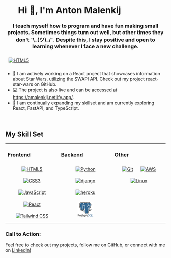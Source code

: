 <h1 style="margin: 16px 40px" align="">Hi 👋, I'm Anton Malenkij</h1>
<h3 align="center">I teach myself how to program and have fun making small projects. Sometimes things turn out well, but other times they don't ¯\_(ツ)_/¯. Despite this, I stay positive and open to learning whenever I face a new challenge.</h3>

<a href="https://en.wikipedia.org/wiki/HTML5" target="_blank"><img style="margin: 10px" src="https://static.vecteezy.com/system/resources/thumbnails/005/879/539/small_2x/cloud-computing-modern-flat-concept-for-web-banner-design-man-enters-password-and-login-to-access-cloud-storage-for-uploading-and-processing-files-illustration-with-isolated-people-scene-free-vector.jpg" alt="HTML5" /></a>  

- 🔭 I am actively working on a React project that showcases information about Star Wars, utilizing the SWAPI API. Check out my project react-star-wars on GitHub.
    <br>
- 💻 The project is also live and can be accessed at https://amalenkij.netlify.app/.
     <br>
- 🌱 I am continually expanding my skillset and am currently exploring React, FastAPI, and TypeScript.
<br>

## My Skill Set  
<table><tr><td valign="top" width="33%">

### Frontend  
<div align="center">  
<a href="https://en.wikipedia.org/wiki/HTML5" target="_blank"><img style="margin: 10px" src="https://profilinator.rishav.dev/skills-assets/html5-original-wordmark.svg" alt="HTML5" height="50" /></a>  
<a href="https://www.w3schools.com/css/" target="_blank"><img style="margin: 10px" src="https://profilinator.rishav.dev/skills-assets/css3-original-wordmark.svg" alt="CSS3" height="50" /></a>  
<a href="https://www.javascript.com/" target="_blank"><img style="margin: 10px" src="https://profilinator.rishav.dev/skills-assets/javascript-original.svg" alt="JavaScript" height="50" /></a>  
<a href="https://reactjs.org/" target="_blank"><img style="margin: 10px" src="https://profilinator.rishav.dev/skills-assets/react-original-wordmark.svg" alt="React" height="50" /></a>  
<a href="https://www.tailwindcss.com/" target="_blank"><img style="margin: 10px" src="https://profilinator.rishav.dev/skills-assets/tailwindcss.svg" alt="Tailwind CSS" height="50" /></a>  
</div>

</td><td valign="top" width="33%">



### Backend  
<div align="center">  
<a href="https://www.python.org/" target="_blank"><img style="margin: 10px" src="https://profilinator.rishav.dev/skills-assets/python-original.svg" alt="Python" height="50" /></a>
<a href="https://www.djangoproject.com/" target="_blank" rel="noreferrer"> <img style="margin: 10px" src="https://cdn.worldvectorlogo.com/logos/django.svg" alt="django" height="50"/>
<a href="https://heroku.com" target="_blank" rel="noreferrer"> <img style="margin: 10px"  src="https://www.vectorlogo.zone/logos/heroku/heroku-icon.svg" alt="heroku" height="50"/> </a> 
<a href="https://www.postgresql.org" target="_blank" rel="noreferrer"> <img style="margin: 10px"src="https://raw.githubusercontent.com/devicons/devicon/master/icons/postgresql/postgresql-original-wordmark.svg" alt="postgresql" height="50"/> </a> 
</div>

</td><td valign="top" width="33%">

### Other  
<div align="center">  
<a href="https://github.com/" target="_blank"><img style="margin: 10px" src="https://profilinator.rishav.dev/skills-assets/git-scm-icon.svg" alt="Git" height="50" /></a>  
<a href="https://aws.amazon.com/" target="_blank"><img style="margin: 10px" src="https://profilinator.rishav.dev/skills-assets/amazonwebservices-original-wordmark.svg" alt="AWS" height="50" /></a>  
<a href="https://www.linux.org/" target="_blank"><img style="margin: 10px" src="https://profilinator.rishav.dev/skills-assets/linux-original.svg" alt="Linux" height="50" /></a>
</div>

</td></tr></table>  
<h3>Call to Action:</h3>
<p>Feel free to check out my projects, follow me on GitHub, or connect with me on <a href="https://linkedin.com/in/amalenkyi">LinkedIn!</a></p>


